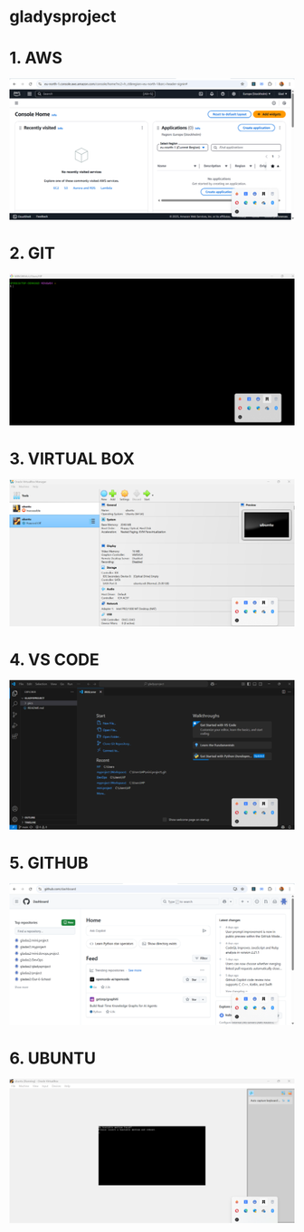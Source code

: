 # gladysproject

# 1. AWS
![](./pics/aws.png)

# 2. GIT
![](./pics/git.png)

# 3. VIRTUAL BOX
![](./pics/virtual_box.png)

# 4. VS CODE
![](./pics/vs_code.png)

# 5. GITHUB
![](./pics/github.png)

# 6. UBUNTU
![](./pics/ubuntu.png)

